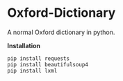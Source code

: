 # Oxford-Dictionary
A normal Oxford dictionary in python.

**Installation**
```
pip install requests
pip install beautifulsoup4
pip install lxml
```
